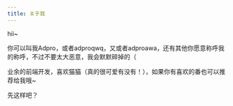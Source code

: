 ```yaml
---
title: 关于我
---
```


hii~

你可以叫我Adpro，或者adproqwq，又或者adproawa，还有其他你愿意称呼我的称呼，不过不要太大恶意，我会默默碎掉的（

业余的前端开发，喜欢猫猫（真的很可爱有没有！），如果你有喜欢的番也可以推荐给我哦~

先这样吧？
